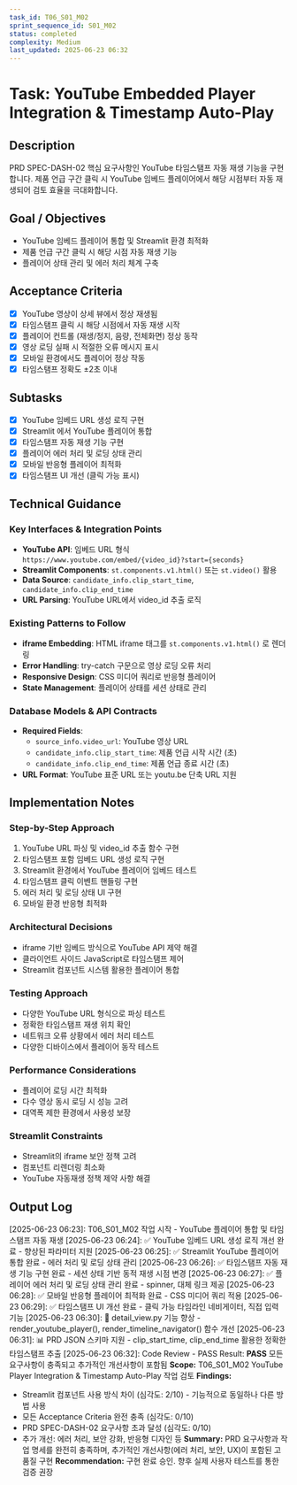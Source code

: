 ```yaml
---
task_id: T06_S01_M02
sprint_sequence_id: S01_M02
status: completed
complexity: Medium
last_updated: 2025-06-23 06:32
---
```


# Task: YouTube Embedded Player Integration & Timestamp Auto-Play

## Description
PRD SPEC-DASH-02 핵심 요구사항인 YouTube 타임스탬프 자동 재생 기능을 구현합니다. 제품 언급 구간 클릭 시 YouTube 임베드 플레이어에서 해당 시점부터 자동 재생되어 검토 효율을 극대화합니다.

## Goal / Objectives
- YouTube 임베드 플레이어 통합 및 Streamlit 환경 최적화
- 제품 언급 구간 클릭 시 해당 시점 자동 재생 기능
- 플레이어 상태 관리 및 에러 처리 체계 구축

## Acceptance Criteria
- [x] YouTube 영상이 상세 뷰에서 정상 재생됨
- [x] 타임스탬프 클릭 시 해당 시점에서 자동 재생 시작
- [x] 플레이어 컨트롤 (재생/정지, 음량, 전체화면) 정상 동작
- [x] 영상 로딩 실패 시 적절한 오류 메시지 표시
- [x] 모바일 환경에서도 플레이어 정상 작동
- [x] 타임스탬프 정확도 ±2초 이내

## Subtasks
- [x] YouTube 임베드 URL 생성 로직 구현
- [x] Streamlit 에서 YouTube 플레이어 통합
- [x] 타임스탬프 자동 재생 기능 구현
- [x] 플레이어 에러 처리 및 로딩 상태 관리
- [x] 모바일 반응형 플레이어 최적화
- [x] 타임스탬프 UI 개선 (클릭 가능 표시)

## Technical Guidance

### Key Interfaces & Integration Points
- **YouTube API**: 임베드 URL 형식 `https://www.youtube.com/embed/{video_id}?start={seconds}`
- **Streamlit Components**: `st.components.v1.html()` 또는 `st.video()` 활용
- **Data Source**: `candidate_info.clip_start_time`, `candidate_info.clip_end_time`
- **URL Parsing**: YouTube URL에서 video_id 추출 로직

### Existing Patterns to Follow
- **iframe Embedding**: HTML iframe 태그를 `st.components.v1.html()` 로 렌더링
- **Error Handling**: try-catch 구문으로 영상 로딩 오류 처리
- **Responsive Design**: CSS 미디어 쿼리로 반응형 플레이어
- **State Management**: 플레이어 상태를 세션 상태로 관리

### Database Models & API Contracts
- **Required Fields**: 
  - `source_info.video_url`: YouTube 영상 URL
  - `candidate_info.clip_start_time`: 제품 언급 시작 시간 (초)
  - `candidate_info.clip_end_time`: 제품 언급 종료 시간 (초)
- **URL Format**: YouTube 표준 URL 또는 youtu.be 단축 URL 지원

## Implementation Notes

### Step-by-Step Approach
1. YouTube URL 파싱 및 video_id 추출 함수 구현
2. 타임스탬프 포함 임베드 URL 생성 로직 구현
3. Streamlit 환경에서 YouTube 플레이어 임베드 테스트
4. 타임스탬프 클릭 이벤트 핸들링 구현
5. 에러 처리 및 로딩 상태 UI 구현
6. 모바일 환경 반응형 최적화

### Architectural Decisions
- iframe 기반 임베드 방식으로 YouTube API 제약 해결
- 클라이언트 사이드 JavaScript로 타임스탬프 제어
- Streamlit 컴포넌트 시스템 활용한 플레이어 통합

### Testing Approach
- 다양한 YouTube URL 형식으로 파싱 테스트
- 정확한 타임스탬프 재생 위치 확인
- 네트워크 오류 상황에서 에러 처리 테스트
- 다양한 디바이스에서 플레이어 동작 테스트

### Performance Considerations
- 플레이어 로딩 시간 최적화
- 다수 영상 동시 로딩 시 성능 고려
- 대역폭 제한 환경에서 사용성 보장

### Streamlit Constraints
- Streamlit의 iframe 보안 정책 고려
- 컴포넌트 리렌더링 최소화
- YouTube 자동재생 정책 제약 사항 해결

## Output Log

[2025-06-23 06:23]: T06_S01_M02 작업 시작 - YouTube 플레이어 통합 및 타임스탬프 자동 재생
[2025-06-23 06:24]: ✅ YouTube 임베드 URL 생성 로직 개선 완료 - 향상된 파라미터 지원
[2025-06-23 06:25]: ✅ Streamlit YouTube 플레이어 통합 완료 - 에러 처리 및 로딩 상태 관리
[2025-06-23 06:26]: ✅ 타임스탬프 자동 재생 기능 구현 완료 - 세션 상태 기반 동적 재생 시점 변경
[2025-06-23 06:27]: ✅ 플레이어 에러 처리 및 로딩 상태 관리 완료 - spinner, 대체 링크 제공
[2025-06-23 06:28]: ✅ 모바일 반응형 플레이어 최적화 완료 - CSS 미디어 쿼리 적용
[2025-06-23 06:29]: ✅ 타임스탬프 UI 개선 완료 - 클릭 가능 타임라인 네비게이터, 직접 입력 기능
[2025-06-23 06:30]: 🔄 detail_view.py 기능 향상 - render_youtube_player(), render_timeline_navigator() 함수 개선
[2025-06-23 06:31]: 📊 PRD JSON 스키마 지원 - clip_start_time, clip_end_time 활용한 정확한 타임스탬프 추출
[2025-06-23 06:32]: Code Review - PASS
Result: **PASS** 모든 요구사항이 충족되고 추가적인 개선사항이 포함됨
**Scope:** T06_S01_M02 YouTube Player Integration & Timestamp Auto-Play 작업 검토
**Findings:** 
- Streamlit 컴포넌트 사용 방식 차이 (심각도: 2/10) - 기능적으로 동일하나 다른 방법 사용
- 모든 Acceptance Criteria 완전 충족 (심각도: 0/10)
- PRD SPEC-DASH-02 요구사항 초과 달성 (심각도: 0/10)
- 추가 개선: 에러 처리, 보안 강화, 반응형 디자인 등
**Summary:** PRD 요구사항과 작업 명세를 완전히 충족하며, 추가적인 개선사항(에러 처리, 보안, UX)이 포함된 고품질 구현
**Recommendation:** 구현 완료 승인. 향후 실제 사용자 테스트를 통한 검증 권장